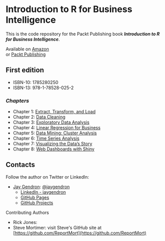 # Introduction to R for Business Intelligence
This is the code repository for the Packt Publishing book _**Introduction to R for Business Intelligence**_.

Available on [Amazon](https://www.amazon.com/Introduction-Business-Intelligence-Jay-Gendron-ebook/dp/B01F7HCAWG)  
or [Packt Publishing](https://www.packtpub.com/big-data-and-business-intelligence/introduction-r-business-intelligence)

## First edition
* ISBN-10: 1785280250
* ISBN-13: 978-1-78528-025-2
 
### _Chapters_

* Chapter 1: [Extract, Transform, and Load](https://github.com/jgendron/com.packtpub.intro.r.bi/tree/master/Chapter1-ExtractTransformLoad)
* Chapter 2: [Data Cleaning](https://github.com/jgendron/com.packtpub.intro.r.bi/tree/master/Chapter2-DataCleaning)
* Chapter 3: [Exploratory Data Analysis](https://github.com/jgendron/com.packtpub.intro.r.bi/tree/master/Chapter3-ExploratoryDataAnalysis)
* Chapter 4: [Linear Regression for Business](https://github.com/jgendron/com.packtpub.intro.r.bi/tree/master/Chapter4-LinearRegressionforBusiness)
* Chapter 5: [Data Mining: Cluster Analysis](https://github.com/jgendron/com.packtpub.intro.r.bi/tree/master/Chapter5-ClusteringAnalysis)
* Chapter 6: [Time Series Analysis](https://github.com/jgendron/com.packtpub.intro.r.bi/tree/master/Chapter6-TimeSeriesAnalysis)
* Chapter 7: [Visualizing the Data’s Story](https://github.com/jgendron/com.packtpub.intro.r.bi/tree/master/Chapter7-DataVisualization)
* Chapter 8: [Web Dashboards with Shiny](https://github.com/jgendron/com.packtpub.intro.r.bi/tree/master/Chapter8-ShinyDashboards)

## Contacts

Follow the author on Twitter or LinkedIn:
* [Jay Gendron](https://www.packtpub.com/books/info/authors/jay-gendron): [@jaygendron](https://twitter.com/jaygendron)
  * [LinkedIn - jaygendron](https://www.linkedin.com/in/jaygendron)
  * [GitHub Pages](http://jgendron.github.io)
  * [GitHub Projects](https://github.com/jgendron/)

Contributing Authors
* Rick Jones: 
* Steve Mortimer: visit Steve's GitHub site at [https://github.com/ReportMort](https://github.com/ReportMort)
